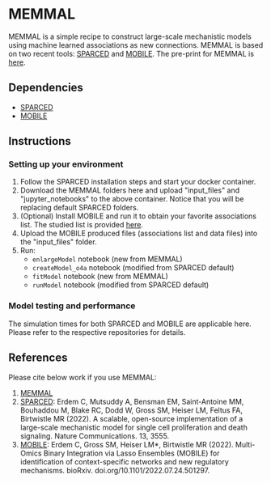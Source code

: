 # MEMMAL

MEMMAL is a simple recipe to construct large-scale mechanistic models using machine learned associations as new connections. MEMMAL is based on two recent tools: [SPARCED](https://github.com/birtwistlelab/SPARCED) and [MOBILE](https://github.com/cerdem12/MOBILE). The pre-print for MEMMAL is [here](http://cemale.people.clemson.edu/).


## Dependencies

- [SPARCED](https://github.com/birtwistlelab/SPARCED)
- [MOBILE](https://github.com/cerdem12/MOBILE)

## Instructions
### Setting up your environment

1. Follow the SPARCED installation steps and start your docker container.  
2. Download the MEMMAL folders here and upload "input_files" and "jupyter_notebooks" to the above container. Notice that you will be replacing default SPARCED folders.
3. (Optional) Install MOBILE and run it to obtain your favorite associations list. The studied list is provided [here](xxx).
4. Upload the MOBILE produced files (associations list and data files) into the "input_files" folder. 
5. Run: 
    - `enlargeModel` notebook (new from MEMMAL)
    - `createModel_o4a` notebook (modified from SPARCED default)
    - `fitModel` notebook (new from MEMMAL)
    - `runModel` notebook (modified from SPARCED default)

### Model testing and performance

The simulation times for both SPARCED and MOBILE are applicable here. Please refer to the respective repositories for details.

## References

Please cite below work if you use MEMMAL:
1. [MEMMAL](http://cemale.people.clemson.edu/)
2. [SPARCED](https://rdcu.be/cP6tK): Erdem C, Mutsuddy A, Bensman EM, Saint-Antoine MM, Bouhaddou M, Blake RC, Dodd W, Gross SM, Heiser LM, Feltus FA, Birtwistle MR (2022). A scalable, open-source implementation of a large-scale mechanistic model for single cell proliferation and death signaling. Nature Communications. 13, 3555.
3. [MOBILE](https://www.biorxiv.org/content/10.1101/2022.07.24.501297v1.full): Erdem C, Gross SM, Heiser LM*, Birtwistle MR (2022). Multi-Omics Binary Integration via Lasso Ensembles (MOBILE) for identification of context-specific networks and new regulatory mechanisms. bioRxiv. doi.org/10.1101/2022.07.24.501297.

